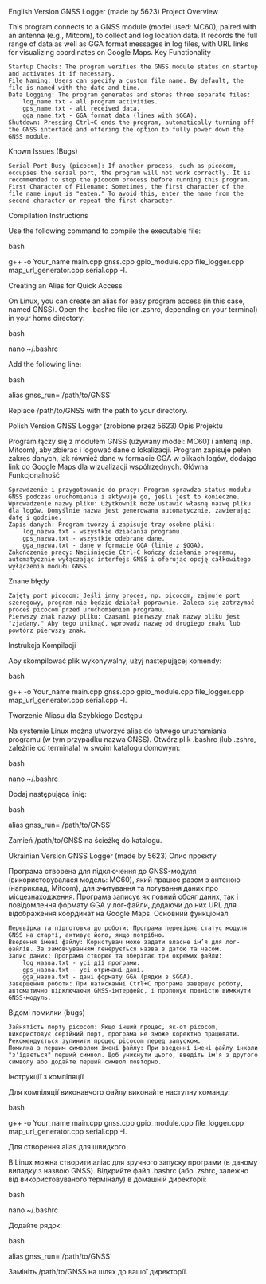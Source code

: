 English Version
GNSS Logger (made by 5623)
Project Overview

This program connects to a GNSS module (model used: MC60), paired with an antenna (e.g., Mitcom), to collect and log location data. It records the full range of data as well as GGA format messages in log files, with URL links for visualizing coordinates on Google Maps.
Key Functionality

    Startup Checks: The program verifies the GNSS module status on startup and activates it if necessary.
    File Naming: Users can specify a custom file name. By default, the file is named with the date and time.
    Data Logging: The program generates and stores three separate files:
        log_name.txt - all program activities.
        gps_name.txt - all received data.
        gga_name.txt - GGA format data (lines with $GGA).
    Shutdown: Pressing Ctrl+C ends the program, automatically turning off the GNSS interface and offering the option to fully power down the GNSS module.

Known Issues (Bugs)

    Serial Port Busy (picocom): If another process, such as picocom, occupies the serial port, the program will not work correctly. It is recommended to stop the picocom process before running this program.
    First Character of Filename: Sometimes, the first character of the file name input is "eaten." To avoid this, enter the name from the second character or repeat the first character.

Compilation Instructions

Use the following command to compile the executable file:

bash

g++ -o Your_name main.cpp gnss.cpp gpio_module.cpp file_logger.cpp map_url_generator.cpp serial.cpp -I.

Creating an Alias for Quick Access

On Linux, you can create an alias for easy program access (in this case, named GNSS).
Open the .bashrc file (or .zshrc, depending on your terminal) in your home directory:

bash

nano ~/.bashrc

Add the following line:

bash

alias gnss_run='/path/to/GNSS'

Replace /path/to/GNSS with the path to your directory.

Polish Version
GNSS Logger (zrobione przez 5623)
Opis Projektu

Program łączy się z modułem GNSS (używany model: MC60) i anteną (np. Mitcom), aby zbierać i logować dane o lokalizacji. Program zapisuje pełen zakres danych, jak również dane w formacie GGA w plikach logów, dodając link do Google Maps dla wizualizacji współrzędnych.
Główna Funkcjonalność

    Sprawdzenie i przygotowanie do pracy: Program sprawdza status modułu GNSS podczas uruchomienia i aktywuje go, jeśli jest to konieczne.
    Wprowadzenie nazwy pliku: Użytkownik może ustawić własną nazwę pliku dla logów. Domyślnie nazwa jest generowana automatycznie, zawierając datę i godzinę.
    Zapis danych: Program tworzy i zapisuje trzy osobne pliki:
        log_nazwa.txt - wszystkie działania programu.
        gps_nazwa.txt - wszystkie odebrane dane.
        gga_nazwa.txt - dane w formacie GGA (linie z $GGA).
    Zakończenie pracy: Naciśnięcie Ctrl+C kończy działanie programu, automatycznie wyłączając interfejs GNSS i oferując opcję całkowitego wyłączenia modułu GNSS.

Znane błędy

    Zajęty port picocom: Jeśli inny proces, np. picocom, zajmuje port szeregowy, program nie będzie działał poprawnie. Zaleca się zatrzymać proces picocom przed uruchomieniem programu.
    Pierwszy znak nazwy pliku: Czasami pierwszy znak nazwy pliku jest "zjadany." Aby tego uniknąć, wprowadź nazwę od drugiego znaku lub powtórz pierwszy znak.

Instrukcja Kompilacji

Aby skompilować plik wykonywalny, użyj następującej komendy:

bash

g++ -o Your_name main.cpp gnss.cpp gpio_module.cpp file_logger.cpp map_url_generator.cpp serial.cpp -I.

Tworzenie Aliasu dla Szybkiego Dostępu

Na systemie Linux można utworzyć alias do łatwego uruchamiania programu (w tym przypadku nazwa GNSS).
Otwórz plik .bashrc (lub .zshrc, zależnie od terminala) w swoim katalogu domowym:

bash

nano ~/.bashrc

Dodaj następującą linię:

bash

alias gnss_run='/path/to/GNSS'

Zamień /path/to/GNSS na ścieżkę do katalogu.

Ukrainian Version
GNSS Logger (made by 5623)
Опис проєкту

Програма створена для підключення до GNSS-модуля (використовувалася модель: MC60), який працює разом з антеною (наприклад, Mitcom), для зчитування та логування даних про місцезнаходження. Програма записує як повний обсяг даних, так і повідомлення формату GGA у лог-файли, додаючи до них URL для відображення координат на Google Maps.
Основний функціонал

    Перевірка та підготовка до роботи: Програма перевіряє статус модуля GNSS на старті, активує його, якщо потрібно.
    Введення імені файлу: Користувач може задати власне ім’я для лог-файлів. За замовчуванням генерується назва з датою та часом.
    Запис даних: Програма створює та зберігає три окремих файли:
        log_назва.txt - усі дії програми.
        gps_назва.txt - усі отримані дані.
        gga_назва.txt - дані формату GGA (рядки з $GGA).
    Завершення роботи: При натисканні Ctrl+C програма завершує роботу, автоматично відключаючи GNSS-інтерфейс, і пропонує повністю вимкнути GNSS-модуль.

Відомі помилки (bugs)

    Зайнятість порту picocom: Якщо інший процес, як-от picocom, використовує серійний порт, програма не зможе коректно працювати. Рекомендується зупинити процес picocom перед запуском.
    Помилка з першим символом імені файлу: При введенні імені файлу інколи "з'їдається" перший символ. Щоб уникнути цього, введіть ім'я з другого символу або додайте перший символ повторно.

Інструкції з компіляції

Для компіляції виконавчого файлу виконайте наступну команду:

bash

g++ -o Your_name main.cpp gnss.cpp gpio_module.cpp file_logger.cpp map_url_generator.cpp serial.cpp -I.

Для створення alias для швидкого

В Linux можна створити аліас для зручного запуску програми (в даному випадку з назвою GNSS).
Відкрийте файл .bashrc (або .zshrc, залежно від використовуваного терміналу) в домашній директорії:

bash

nano ~/.bashrc

Додайте рядок:

bash

alias gnss_run='/path/to/GNSS'

Замініть /path/to/GNSS на шлях до вашої директорії.
